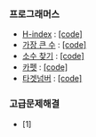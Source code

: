 ### 프로그래머스
- [H-index](https://programmers.co.kr/learn/courses/30/lessons/42747) : [[code]](https://github.com/SeHeon-Park/Study_Algorithm/blob/master/%ED%94%84%EB%A1%9C%EA%B7%B8%EB%9E%98%EB%A8%B8%EC%8A%A4/H-Index/Main.py)
- [가장 큰 수](https://programmers.co.kr/learn/courses/30/lessons/42746) : [[code]](https://github.com/SeHeon-Park/Study_Algorithm/blob/master/%ED%94%84%EB%A1%9C%EA%B7%B8%EB%9E%98%EB%A8%B8%EC%8A%A4/%EA%B0%80%EC%9E%A5%20%ED%81%B0%20%EC%88%98/Main.py)
- [소수 찾기](https://programmers.co.kr/learn/courses/30/lessons/42839) : [[code]](https://github.com/SeHeon-Park/Study_Algorithm/blob/master/%ED%94%84%EB%A1%9C%EA%B7%B8%EB%9E%98%EB%A8%B8%EC%8A%A4/%EC%86%8C%EC%88%98%20%EC%B0%BE%EA%B8%B0/Main.py)
- [카펫](https://programmers.co.kr/learn/courses/30/lessons/42842) : [[code]](https://github.com/SeHeon-Park/Study_Algorithm/blob/master/%ED%94%84%EB%A1%9C%EA%B7%B8%EB%9E%98%EB%A8%B8%EC%8A%A4/%EC%B9%B4%ED%8E%AB/Main.py)
- [타겟넘버](https://programmers.co.kr/learn/courses/30/lessons/43165) : [[code]](https://github.com/SeHeon-Park/Study_Algorithm/blob/master/%ED%94%84%EB%A1%9C%EA%B7%B8%EB%9E%98%EB%A8%B8%EC%8A%A4/%ED%83%80%EA%B2%9F%20%EB%84%98%EB%B2%84/Main.py)


### 고급문제해결
- [1]
